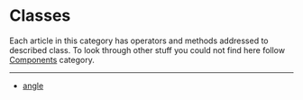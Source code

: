 # Classes

Each article in this category has operators and methods addressed to described class. To look through other stuff you could not find here follow [Components](../components/README.md) category.

---

* [angle](angle/README.md)